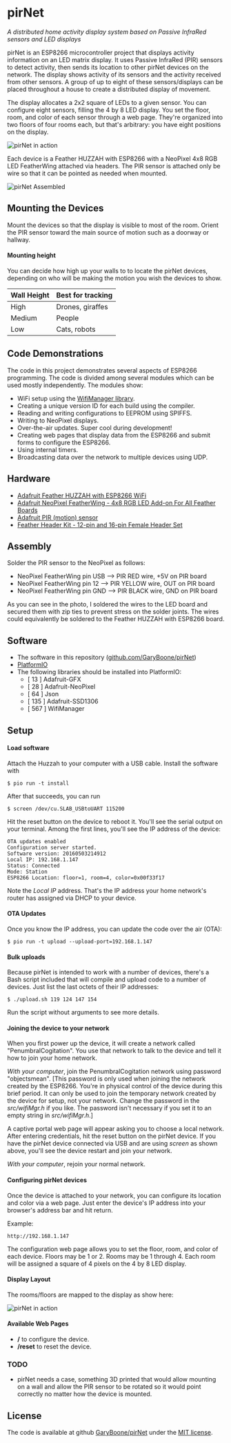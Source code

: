 # pirNet

_A distributed home activity display system based on Passive InfraRed sensors and LED displays_

pirNet is an ESP8266 microcontroller project that displays activity information on an LED matrix display. It uses Passive InfraRed (PIR) sensors to detect activity, then sends its location to other pirNet devices on the network. The display shows activity of its sensors and the activity received from other sensors. A group of up to eight of these sensors/displays can be placed throughout a house to create a distributed display of movement.

The display allocates a 2x2 square of LEDs to a given sensor. You can configure eight sensors, filling the 4 by 8 LED display. You set the floor, room, and color of each sensor through a web page. They're organized into two floors of four rooms each, but that's arbitrary: you have eight positions on the display.

![pirNet in action](imgs/action_200h_192c.gif)

Each device is a Feather HUZZAH with ESP8266 with a NeoPixel 4x8 RGB LED FeatherWing attached via headers. The PIR sensor is attached only be wire so that it can be pointed as needed when mounted.

![pirNet Assembled](imgs/pirNet.jpg)

## Mounting the Devices

Mount the devices so that the display is visible to most of the room. Orient the PIR sensor toward the main source of motion such as a doorway or hallway.

#### Mounting height

You can decide how high up your walls to to locate the pirNet devices, depending on who will be making the motion you wish the devices to show.

Wall Height | Best for tracking
-----|------------
High | Drones, giraffes
Medium | People
Low | Cats, robots

 
## Code Demonstrations

The code in this project demonstrates several aspects of ESP8266 programming. The code is divided among several modules which can be used mostly independently. The modules show:

* WiFi setup using the [WifiManager library](https://github.com/tzapu/WiFiManager).
* Creating a unique version ID for each build using the compiler.
* Reading and writing configurations to EEPROM using SPIFFS.
* Writing to NeoPixel displays.
* Over-the-air updates. Super cool during development!
* Creating web pages that display data from the ESP8266 and submit forms to configure the ESP8266.
* Using internal timers.
* Broadcasting data over the network to multiple devices using UDP.
 

## Hardware

* [Adafruit Feather HUZZAH with ESP8266 WiFi](https://www.adafruit.com/products/2821)
* [Adafruit NeoPixel FeatherWing - 4x8 RGB LED Add-on For All Feather Boards](https://www.adafruit.com/products/2945)
* [Adafruit PIR (motion) sensor](https://www.adafruit.com/products/189)
* [Feather Header Kit - 12-pin and 16-pin Female Header Set](https://www.adafruit.com/products/2886)


## Assembly
Solder the PIR sensor to the NeoPixel as follows:

* NeoPixel FeatherWing pin USB --> PIR RED wire, +5V on PIR board
* NeoPixel FeatherWing pin 12 --> PIR YELLOW wire, OUT on PIR board
* NeoPixel FeatherWing pin GND --> PIR BLACK wire, GND on PIR board

As you can see in the photo, I soldered the wires to the LED board and secured them with zip ties to prevent stress on the solder joints. The wires could equivalently be soldered to the Feather HUZZAH with ESP8266 board.

## Software
* The software in this repository ([github.com/GaryBoone/pirNet](https://github.com/GaryBoone/pirNet))
* [PlatformIO](http://platformio.org/)
* The following libraries should be installed into PlatformIO:
  * [ 13  ] Adafruit-GFX
  * [ 28  ] Adafruit-NeoPixel
  * [ 64  ] Json
  * [ 135 ] Adafruit-SSD1306
  * [ 567 ] WifiManager

## Setup

#### Load software

Attach the Huzzah to your computer with a USB cable. Install the software with 

    $ pio run -t install

After that succeeds, you can run

    $ screen /dev/cu.SLAB_USBtoUART 115200

Hit the reset button on the device to reboot it. You'll see the serial output on your terminal. Among the first lines, you'll see the IP address of the device:

    OTA updates enabled
    Configuration server started.
    Software version: 20160503214912
    Local IP: 192.168.1.147
    Status: Connected
    Mode: Station
    ESP8266 Location: floor=1, room=4, color=0x00f33f17

Note the _Local IP_ address. That's the IP address your home network's router has assigned via DHCP to your device. 

#### OTA Updates

Once you know the IP address, you can update the code over the air (OTA):

    $ pio run -t upload --upload-port=192.168.1.147
    
#### Bulk uploads

Because pirNet is intended to work with a number of devices, there's a Bash script included that will compile and upload code to a number of devices. Just list the last octets of their IP addresses:

    $ ./upload.sh 119 124 147 154

Run the script without arguments to see more details.

#### Joining the device to your network

When you first power up the device, it will create a network called "PenumbralCogitation". You use that network to talk to the device and tell it how to join your home network.

_With your computer_, join the PenumbralCogitation network using password "objectsmean". [This password is only used when joining the network created by the ESP8266. You're in physical control of the device during this brief period. It can only be used to join the temporary network created by the device for setup, not your network. Change the password in the _src/wifiMgr.h_ if you like. The password isn't necessary if you set it to an empty string in _src/wifiMgr.h_.]

A captive portal web page will appear asking you to choose a local network. After entering credentials, hit the reset button on the pirNet device. If you have the pirNet device connected via USB and are using _screen_ as shown above, you'll see the device restart and join your network.

_With your computer_, rejoin your normal network. 

#### Configuring pirNet devices

Once the device is attached to your network, you can configure its location and color via a web page. Just enter the device's IP address into your browser's address bar and hit return.

Example:

    http://192.168.1.147

The configuration web page allows you to set the floor, room, and color of each device. Floors may be 1 or 2. Rooms may be 1 through 4. Each room will be assigned a square of 4 pixels on the 4 by 8 LED display. 

#### Display Layout

The rooms/floors are mapped to the display as show here:

![pirNet in action](imgs/pirNet_layout_sm2.png)


#### Available Web Pages

* __/__ to configure the device.
* __/reset__ to reset the device.

### TODO

* pirNet needs a case, something 3D printed that would allow mounting on a wall and allow the PIR sensor to be rotated so it would point correctly no matter how the device is mounted.

## License
The code is available at github [GaryBoone/pirNet](https://github.com/GaryBoone/pirNet) under the [MIT license](http://opensource.org/licenses/mit-license.php).